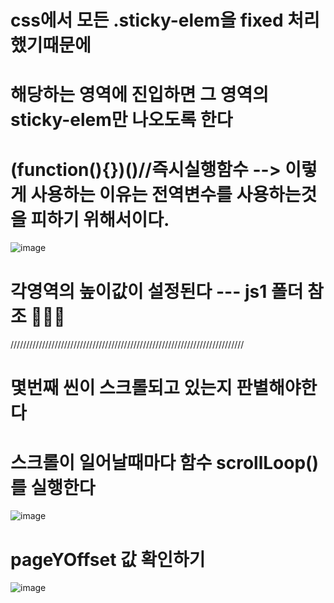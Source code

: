
# css에서 모든 .sticky-elem을 fixed 처리했기때문에  
# 해당하는 영역에 진입하면 그 영역의 sticky-elem만 나오도록 한다
# (function(){})()//즉시실행함수  --> 이렇게 사용하는 이유는 전역변수를 사용하는것을 피하기 위해서이다.

![image](https://github.com/understanding963852/app-clone1/assets/60366769/b27dc037-3341-4628-bfda-38d503e03bfb)


# 각영역의 높이값이 설정된다 ---   js1 폴더 참조  🌳🌳🌳
//////////////////////////////////////////////////////////////////////////


#  몇번째 씬이 스크롤되고 있는지 판별해야한다
#  스크롤이 일어날때마다 함수 scrollLoop()를 실행한다
![image](https://github.com/understanding963852/app-clone1/assets/60366769/71891dd4-51e6-4e81-80d9-18d249b118bc)

# pageYOffset 값 확인하기 
![image](https://github.com/understanding963852/app-clone1/assets/60366769/3bfd5507-88fa-4bd2-8fe2-5890ca0de346)
